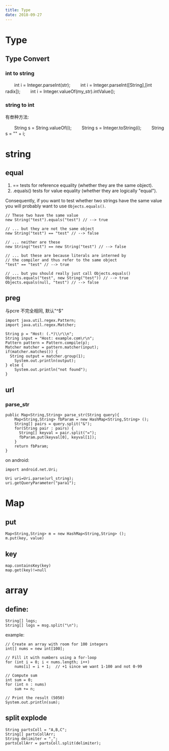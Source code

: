 ```yaml
---
title: Type
date: 2018-09-27
---
```

# Type

## Type Convert

### int to string

　　int i = Integer.parseInt(str);
　　int i = Integer.parseInt([String],[int radix]);
　　int i = Integer.valueOf(my_str).intValue();

### string to int
有叁种方法:

　　String s = String.valueOf(i);
　　String s = Integer.toString(i);
　　String s = "" + i;

# string

## equal

1. == tests for reference equality (whether they are the same object).
2. .equals() tests for value equality (whether they are logically "equal").

Consequently, if you want to test whether two strings have the same value you will probably want to use `Objects.equals()`.

    // These two have the same value
    new String("test").equals("test") // --> true

    // ... but they are not the same object
    new String("test") == "test" // --> false

    // ... neither are these
    new String("test") == new String("test") // --> false

    // ... but these are because literals are interned by
    // the compiler and thus refer to the same object
    "test" == "test" // --> true

    // ... but you should really just call Objects.equals()
    Objects.equals("test", new String("test")) // --> true
    Objects.equals(null, "test") // --> false

## preg

与pcre 不完全相同, 默认"^$"

    import java.util.regex.Pattern;
    import java.util.regex.Matcher;

    String p = "Host: (.*)\\r\\n";
    String input = "Host: example.com\r\n";
    Pattern pattern = Pattern.compile(p);
    Matcher matcher = pattern.matcher(input);
    if(matcher.matches()) {
      String output = matcher.group(1);
        System.out.println(output);
    } else {
        System.out.println("not found");
    }

## url

### parse_str

    public Map<String,String> parse_str(String query){
        Map<String,String> fbParam = new HashMap<String,String> ();
        String[] pairs = query.split("&");
        for(String pair : pairs) {
          String[] keyval = pair.split("=");
          fbParam.put(keyval[0], keyval[1]);
        }
        return fbParam;
    }

on android:

    import android.net.Uri;

    Uri uri=Uri.parse(url_string);
    uri.getQueryParameter("para1");

# Map

## put

    Map<String,String> m = new HashMap<String,String> ();
    m.put(key, value)

## key

    map.containsKey(key)
    map.get(key)!=null

# array

## define:

    String[] logs;
    String[] logs = msg.split("\n");

example:

    // Create an array with room for 100 integers
    int[] nums = new int[100];

    // Fill it with numbers using a for-loop
    for (int i = 0; i < nums.length; i++)
        nums[i] = i + 1;  // +1 since we want 1-100 and not 0-99

    // Compute sum
    int sum = 0;
    for (int n : nums)
        sum += n;

    // Print the result (5050)
    System.out.println(sum);

## split explode

    String partsColl = "A,B,C";
    String[] partsCollArr;
    String delimiter = ",";
    partsCollArr = partsColl.split(delimiter);